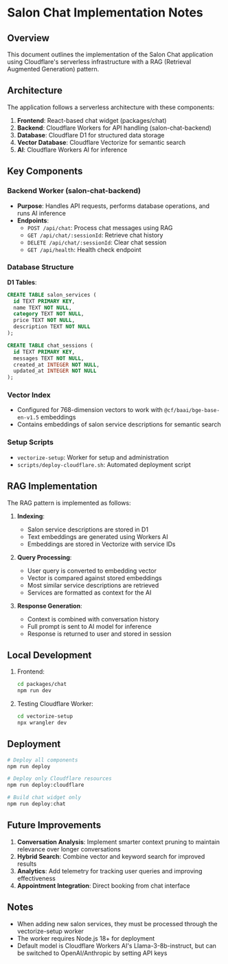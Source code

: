# Salon Chat Implementation Notes

## Overview

This document outlines the implementation of the Salon Chat application using Cloudflare's serverless infrastructure with a RAG (Retrieval Augmented Generation) pattern.

## Architecture

The application follows a serverless architecture with these components:

1. **Frontend**: React-based chat widget (packages/chat)
2. **Backend**: Cloudflare Workers for API handling (salon-chat-backend)
3. **Database**: Cloudflare D1 for structured data storage
4. **Vector Database**: Cloudflare Vectorize for semantic search
5. **AI**: Cloudflare Workers AI for inference

## Key Components

### Backend Worker (salon-chat-backend)

- **Purpose**: Handles API requests, performs database operations, and runs AI inference
- **Endpoints**:
  - `POST /api/chat`: Process chat messages using RAG
  - `GET /api/chat/:sessionId`: Retrieve chat history
  - `DELETE /api/chat/:sessionId`: Clear chat session
  - `GET /api/health`: Health check endpoint

### Database Structure

**D1 Tables**:
```sql
CREATE TABLE salon_services (
  id TEXT PRIMARY KEY,
  name TEXT NOT NULL,
  category TEXT NOT NULL,
  price TEXT NOT NULL,
  description TEXT NOT NULL
);

CREATE TABLE chat_sessions (
  id TEXT PRIMARY KEY,
  messages TEXT NOT NULL,
  created_at INTEGER NOT NULL,
  updated_at INTEGER NOT NULL
);
```

### Vector Index

- Configured for 768-dimension vectors to work with `@cf/baai/bge-base-en-v1.5` embeddings
- Contains embeddings of salon service descriptions for semantic search

### Setup Scripts

- `vectorize-setup`: Worker for setup and administration
- `scripts/deploy-cloudflare.sh`: Automated deployment script

## RAG Implementation

The RAG pattern is implemented as follows:

1. **Indexing**:
   - Salon service descriptions are stored in D1
   - Text embeddings are generated using Workers AI
   - Embeddings are stored in Vectorize with service IDs

2. **Query Processing**:
   - User query is converted to embedding vector
   - Vector is compared against stored embeddings
   - Most similar service descriptions are retrieved
   - Services are formatted as context for the AI

3. **Response Generation**:
   - Context is combined with conversation history
   - Full prompt is sent to AI model for inference
   - Response is returned to user and stored in session

## Local Development

1. Frontend:
   ```bash
   cd packages/chat
   npm run dev
   ```

2. Testing Cloudflare Worker:
   ```bash
   cd vectorize-setup
   npx wrangler dev
   ```

## Deployment

```bash
# Deploy all components
npm run deploy

# Deploy only Cloudflare resources
npm run deploy:cloudflare

# Build chat widget only
npm run deploy:chat
```

## Future Improvements

1. **Conversation Analysis**: Implement smarter context pruning to maintain relevance over longer conversations
2. **Hybrid Search**: Combine vector and keyword search for improved results
3. **Analytics**: Add telemetry for tracking user queries and improving effectiveness
4. **Appointment Integration**: Direct booking from chat interface

## Notes

- When adding new salon services, they must be processed through the vectorize-setup worker
- The worker requires Node.js 18+ for deployment
- Default model is Cloudflare Workers AI's Llama-3-8b-instruct, but can be switched to OpenAI/Anthropic by setting API keys
